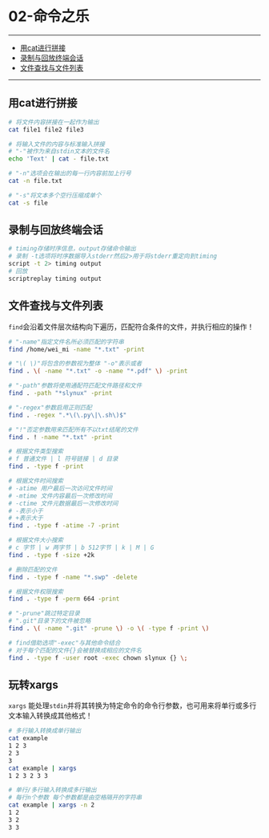 # 02-命令之乐

---

- [用cat进行拼接](#用cat进行拼接)
- [录制与回放终端会话](#录制与回放终端会话)
- [文件查找与文件列表](#文件查找与文件列表)

---

## 用cat进行拼接

```bash
# 将文件内容拼接在一起作为输出
cat file1 file2 file3

# 将输入文件的内容与标准输入拼接
# "-"被作为来自stdin文本的文件名
echo 'Text' | cat - file.txt

# "-n"选项会在输出的每一行内容前加上行号
cat -n file.txt

# "-s"将文本多个空行压缩成单个
cat -s file
```

## 录制与回放终端会话

```bash
# timing存储时序信息，output存储命令输出
# 录制 -t选项将时序数据导入stderr然后2>用于将stderr重定向到timing
script -t 2> timing output
# 回放
scriptreplay timing output
```

## 文件查找与文件列表

`find`会沿着文件层次结构向下遍历，匹配符合条件的文件，并执行相应的操作！

```bash
# "-name"指定文件名所必须匹配的字符串
find /home/wei_mi -name "*.txt" -print

# "\( \)"将包含的参数视为整体 "-o"表示或者
find . \( -name "*.txt" -o -name "*.pdf" \) -print

# "-path"参数将使用通配符匹配文件路径和文件
find . -path "*slynux" -print

# "-regex"参数启用正则匹配
find . -regex ".*\(\.py\|\.sh\)$"

# "!"否定参数用来匹配所有不以txt结尾的文件
find . ! -name "*.txt" -print

# 根据文件类型搜索
# f 普通文件 | l 符号链接 | d 目录
find . -type f -print

# 根据文件时间搜索
# -atime 用户最后一次访问文件时间
# -mtime 文件内容最后一次修改时间
# -ctime 文件元数据最后一次修改时间
# -表示小于
# +表示大于
find . -type f -atime -7 -print

# 根据文件大小搜索
# c 字节 | w 两字节 | b 512字节 | k | M | G 
find . -type f -size +2k

# 删除匹配的文件
find . -type f -name "*.swp" -delete

# 根据文件权限搜索
find . -type f -perm 664 -print

# "-prune"跳过特定目录
# ".git"目录下的文件被忽略
find . \( -name ".git" -prune \) -o \( -type f -print \)

# find借助选项"-exec"与其他命令结合
# 对于每个匹配的文件{}会被替换成相应的文件名
find . -type f -user root -exec chown slynux {} \;
```

## 玩转xargs

`xargs` 能处理`stdin`并将其转换为特定命令的命令行参数，也可用来将单行或多行文本输入转换成其他格式！

```bash
# 多行输入转换成单行输出
cat example
1 2 3
2 3
3
cat example | xargs
1 2 3 2 3 3

# 单行/多行输入转换成多行输出
# 每行n个参数 每个参数都是由空格隔开的字符串
cat example | xargs -n 2
1 2
3 2
3 3
```

